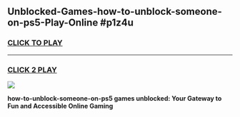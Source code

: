 
## Unblocked-Games-how-to-unblock-someone-on-ps5-Play-Online #p1z4u
<h3>
<a href="https://news.freeplayer.one?title=how-to-unblock-someone-on-ps5&ref=3">CLICK TO PLAY</a></h3>
<hr>

<h3>
<a href="https://news.freeplayer.one?title=how-to-unblock-someone-on-ps5&ref=3">CLICK 2 PLAY</a>
  
</h3>

<a href="https://news.freeplayer.one?title=how-to-unblock-someone-on-ps5&ref=3"><img src="https://clearcache.store/games.png"></a>


**how-to-unblock-someone-on-ps5 games unblocked: Your Gateway to Fun and Accessible Online Gaming**
